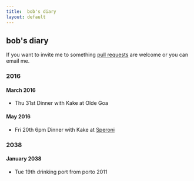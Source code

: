 ```yaml
---
title:  bob's diary
layout: default
---
```

## bob's diary ##

If you want to invite me to something [pull requests](https://github.com/rjw1/randomness.org.uk/blob/master/diary/index.md)
are welcome or you can email me.

### 2016 ###

#### March 2016 ####

* Thu 31st Dinner with Kake at Olde Goa

#### May 2016 ####

* Fri 20th 6pm Dinner with Kake at [Speroni](http://speronirestaurant.com/)

### 2038 ###

#### January 2038 ####

* Tue 19th drinking port from porto 2011

